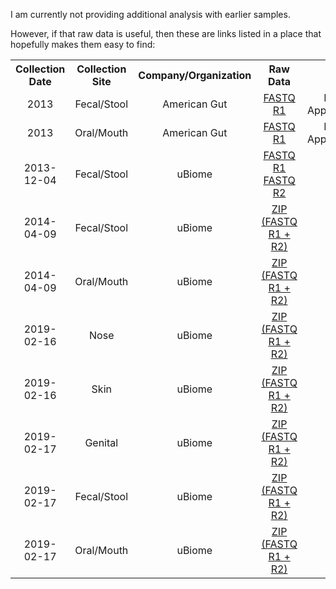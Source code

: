 I am currently not providing additional analysis with earlier samples.

However, if that raw data is useful, then these are links listed in a place that hopefully makes them easy to find:

<table>
  <tbody>
    <tr>
      <th align="center">Collection Date</th>
	  <th align="center">Collection Site</th>
	  <th align="center">Company/Organization</th>
      <th align="center">Raw Data</th>
    </tr>
    <tr>
      <td align="center">2013</td>
	  <td align="center">Fecal/Stool</td>
	  <td align="center">American Gut</td>
      <td align="center"><a href="https://storage.googleapis.com/cdw-metagenomics/CDW_16S_2013/American_Gut/fecal.fastq">FASTQ R1</a></td>
      <td align="center">Not Applicable</td>
     </tr>
    <tr>
      <td align="center">2013</td>
	  <td align="center">Oral/Mouth</td>
	  <td align="center">American Gut</td>
      <td align="center"><a href="https://storage.googleapis.com/cdw-metagenomics/CDW_16S_2013/American_Gut/oral.fastq">FASTQ R1</a></td>
      <td align="center">Not Applicable</td>
     </tr>
    <tr>
      <td align="center">2013-12-04</td>
	  <td align="center">Fecal/Stool</td>
	  <td align="center">uBiome</td>
      <td align="center"><a href="https://storage.googleapis.com/cdw-metagenomics/CDW_16S_2013/uBiome/2013-12-04/ssr_2364__R1__L001.fastq">FASTQ R1</a><br><a href="https://storage.googleapis.com/cdw-metagenomics/CDW_16S_2013/uBiome/2013-12-04/ssr_2364__R2__L001.fastq">FASTQ R2</a></td>
     </tr>
    <tr>
      <td align="center">2014-04-09</td>
	  <td align="center">Fecal/Stool</td>
	  <td align="center">uBiome</td>
      <td align="center"><a href="https://storage.googleapis.com/cdw-metagenomics/CDW_16S_2013/uBiome/2014-04-09/fecal_140409.zip">ZIP (FASTQ R1 + R2)</a></td>
     </tr>
    <tr>
      <td align="center">2014-04-09</td>
	  <td align="center">Oral/Mouth</td>
	  <td align="center">uBiome</td>
      <td align="center"><a href="https://storage.googleapis.com/cdw-metagenomics/CDW_16S_2013/uBiome/2014-04-09/oral_140409.zip">ZIP (FASTQ R1 + R2)</a></td>
     </tr>
    <tr>
      <td align="center">2019-02-16</td>
	  <td align="center">Nose</td>
	  <td align="center">uBiome</td>
      <td align="center"><a href="https://storage.googleapis.com/cdw-metagenomics/CDW_16S_2013/uBiome/2019/ssr_1271066_Nose.zip">ZIP (FASTQ R1 + R2)</a></td>
     </tr>
    <tr>
      <td align="center">2019-02-16</td>
	  <td align="center">Skin</td>
	  <td align="center">uBiome</td>
      <td align="center"><a href="https://storage.googleapis.com/cdw-metagenomics/CDW_16S_2013/uBiome/2019/ssr_1271072_Skin.zip">ZIP (FASTQ R1 + R2)</a></td>
     </tr>
    <tr>
      <td align="center">2019-02-17</td>
	  <td align="center">Genital</td>
	  <td align="center">uBiome</td>
      <td align="center"><a href="https://storage.googleapis.com/cdw-metagenomics/CDW_16S_2013/uBiome/2019/ssr_1257786_Genital.zip">ZIP (FASTQ R1 + R2)</a></td>
     </tr>
    <tr>
      <td align="center">2019-02-17</td>
	  <td align="center">Fecal/Stool</td>
	  <td align="center">uBiome</td>
      <td align="center"><a href="https://storage.googleapis.com/cdw-metagenomics/CDW_16S_2013/uBiome/2019/ssr_1257550_Gut.zip">ZIP (FASTQ R1 + R2)</a></td>
     </tr>
    <tr>
      <td align="center">2019-02-17</td>
	  <td align="center">Oral/Mouth</td>
	  <td align="center">uBiome</td>
      <td align="center"><a href="https://storage.googleapis.com/cdw-metagenomics/CDW_16S_2013/uBiome/2019/ssr_1257789_Mouth.zip">ZIP (FASTQ R1 + R2)</a></td>
     </tr>
</tbody>
</table>
